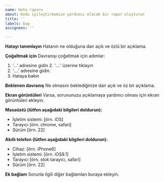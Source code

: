 ```yaml
---
name: Hata raporu
about: Kodu iyileştirmemize yardımcı olacak bir rapor oluşturun
title: ''
labels: bug
assignees: ''

---
```


**Hatayı tanımlayın**
Hatanın ne olduğuna dair açık ve özlü bir açıklama.

**Çoğaltmak için**
Davranışı çoğaltmak için adımlar:
1. '...'
adresine gidin 2. '....' üzerine tıklayın
3. '....' adresine gidin.
4. Hataya bakın

**Beklenen davranış**
Ne olmasını beklediğinize dair açık ve öz bir açıklama.

**Ekran görüntüleri**
Varsa, sorununuzu açıklamaya yardımcı olması için ekran görüntüleri ekleyin.

**Masaüstü (lütfen aşağıdaki bilgileri doldurun):**
 - İşletim sistemi: [örn. iOS]
 - Tarayıcı [örn. chrome, safari]
 - Sürüm [örn. 22]

**Akıllı telefon (lütfen aşağıdaki bilgileri doldurun):**
 - Cihaz: [örn. iPhone6]
 - İşletim sistemi: [örn. iOS8.1]
 - Tarayıcı [örn. stok tarayıcı, safari]
 - Sürüm [örn. 22]

**Ek bağlam**
Sorunla ilgili diğer bağlamları buraya ekleyin.
